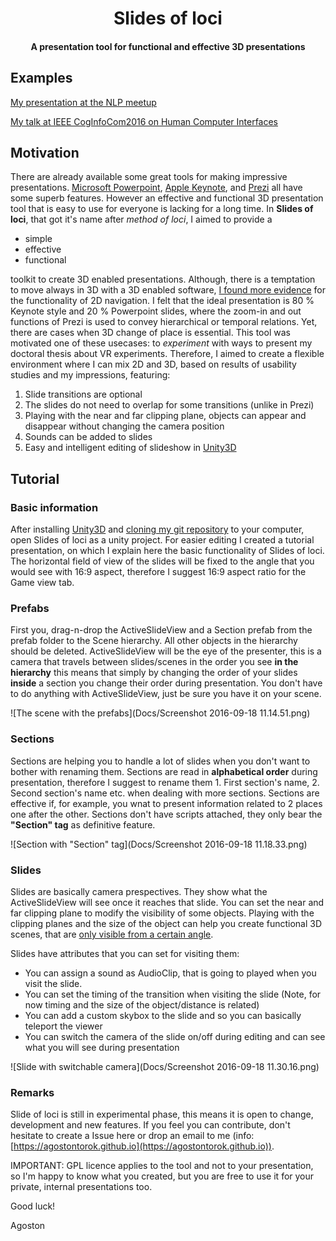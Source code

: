<h1 align="center"> Slides of loci </h1>
<h4 align="center"> A presentation tool for functional and effective 3D presentations </h4>

## Examples
[My presentation at the NLP meetup](http://agostontorok.github.io/research/nlp_meetup_synetiq_mediaresearch/)

[My talk at IEEE CogInfoCom2016 on Human Computer Interfaces](http://agostontorok.github.io/research/coginfocom2016/)

## Motivation

There are already available some great tools for making impressive presentations. [Microsoft Powerpoint](https://products.office.com/en-US/powerpoint), [Apple Keynote](http://www.apple.com/keynote/), and [Prezi](https://prezi.com/) all have some superb features. However an effective and functional 3D presentation tool that is easy to use for everyone is lacking for a long time. In __Slides of loci__, that got it's name after _method of loci_, I aimed to provide a

- simple
- effective
- functional

toolkit to create 3D enabled presentations. Although, there is a temptation to move always in 3D with a 3D enabled software, [I found more evidence](http://agostontorok.github.io/research/torok_agoston_thesis.pdf) for the functionality of 2D navigation. I felt that the ideal presentation is 80 % Keynote style and 20 % Powerpoint slides, where the zoom-in and out functions of Prezi is used to convey hierarchical or temporal relations. Yet, there are cases when 3D change of place is essential. This tool was motivated one of these usecases: to _experiment_ with ways to present my doctoral thesis about VR experiments. Therefore, I aimed to create a flexible environment where I can mix 2D and 3D, based on results of usability studies and my impressions, featuring:

1. Slide transitions are optional
2. The slides do not need to overlap for some transitions (unlike in Prezi)
3. Playing with the near and far clipping plane, objects can appear and disappear without changing the camera position
4. Sounds can be added to slides
5. Easy and intelligent editing of slideshow in [Unity3D](https://unity3d.com/)

## Tutorial

### Basic information

After installing [Unity3D](https://unity3d.com/) and [cloning my git repository](https://github.com/agostontorok/slides-of-loci.git) to your computer, open Slides of loci as a unity project. For easier editing I created a tutorial presentation, on which I explain here the basic functionality of Slides of loci. The horizontal field of view of the slides will be fixed to the angle that you would see with 16:9 aspect, therefore I suggest 16:9 aspect ratio for the Game view tab.

### Prefabs

First you, drag-n-drop the ActiveSlideView and a Section prefab from the prefab folder to the Scene hierarchy. All other objects in the hierarchy should be deleted. ActiveSlideView will be the eye of the presenter, this is a camera that travels between slides/scenes in the order you see __in the hierarchy__ this means that simply by changing the order of your slides __inside__ a section you change their order during presentation. You don't have to do anything with ActiveSlideView, just be sure you have it on your scene.

![The scene with the prefabs](Docs/Screenshot 2016-09-18 11.14.51.png)

### Sections

Sections are helping you to handle a lot of slides when you don't want to bother with renaming them. Sections are read in __alphabetical order__ during presentation, therefore I suggest to rename them 1. First section's name, 2. Second section's name etc. when dealing with more sections. Sections are effective if, for example, you wnat to present information related to 2 places one after the other. Sections don't have scripts attached, they only bear the __"Section" tag__ as definitive feature.

![Section with "Section" tag](Docs/Screenshot 2016-09-18 11.18.33.png)

### Slides

Slides are basically camera prespectives. They show what the ActiveSlideView will see once it reaches that slide. You can set the near and far clipping plane to modify the visibility of some objects. Playing with the clipping planes and the size of the object can help you create functional 3D scenes, that are [only visible from a certain angle](https://twistedsifter.files.wordpress.com/2012/05/shadow-kiss-meet-serendipity.jpg?w=600&h=382).

Slides have attributes that you can set for visiting them:

- You can assign a sound as AudioClip, that is going to played when you visit the slide.
- You can set the timing of the transition when visiting the slide (Note, for now timing and the size of the object/distance is related)
- You can add a custom skybox to the slide and so you can basically teleport the viewer
- You can switch the camera of the slide on/off during editing and can see what you will see during presentation

![Slide with switchable camera](Docs/Screenshot 2016-09-18 11.30.16.png)

### Remarks

Slide of loci is still in experimental phase, this means it is open to change, development and new features. If you feel you can contribute, don't hesitate to create a Issue here or drop an email to me (info: [https://agostontorok.github.io](https://agostontorok.github.io)). 

IMPORTANT: GPL licence applies to the tool and not to your presentation, so I'm happy to know what you created, but you are free to use it for your private, internal presentations too.

Good luck!

Agoston

